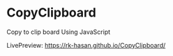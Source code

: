 # CopyClipboard
Copy to clip board Using JavaScript

LivePreview: https://rk-hasan.github.io/CopyClipboard/

